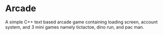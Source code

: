 # Arcade
A simple C++ text based arcade game containing loading screen, account system, and 3 mini games namely tictactoe, dino run, and pac man.
